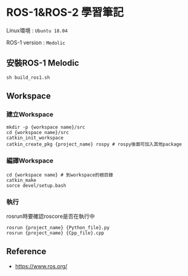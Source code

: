 # ROS-1&ROS-2 學習筆記

Linux環境 : `Ubuntu 18.04`

ROS-1 version : `Medolic`

## 安裝ROS-1 Melodic
```shell
sh build_ros1.sh
```

## Workspace 
### 建立Workspace
```shell
mkdir -p {workspace name}/src
cd {workspace name}/src
catkin_init_workspace
catkin_create_pkg {project_name} rospy # rospy後面可加入其他package
```

### 編譯Workspace
```shell
cd {workspace name} # 到workspace的根目錄
catkin_make
sorce devel/setup.bash
```

### 執行
rosrun時要確認roscore是否在執行中
```shell
rosrun {project_name} {Python_file}.py
rosrun {project_name} {Cpp_file}.cpp
```

## Reference
* https://www.ros.org/
